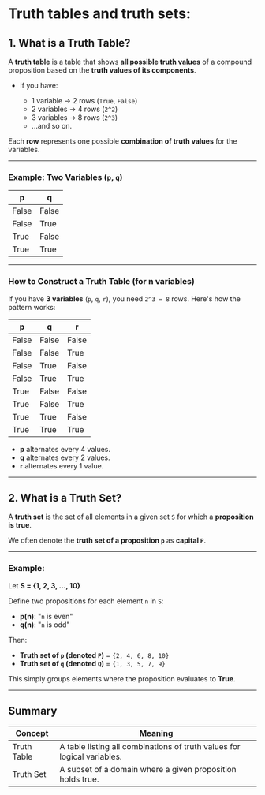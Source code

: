 # **Truth tables** and **truth sets**:

## **1. What is a Truth Table?**

A **truth table** is a table that shows **all possible truth values** of a compound proposition based on the **truth values of its components**.

* If you have:

  * 1 variable → 2 rows (`True`, `False`)
  * 2 variables → 4 rows (`2^2`)
  * 3 variables → 8 rows (`2^3`)
  * ...and so on.

Each **row** represents one possible **combination of truth values** for the variables.

---

### Example: Two Variables (`p`, `q`)

| p     | q     |
| ----- | ----- |
| False | False |
| False | True  |
| True  | False |
| True  | True  |

---

### How to Construct a Truth Table (for n variables)

If you have **3 variables** (`p`, `q`, `r`), you need `2^3 = 8` rows. Here's how the pattern works:

| p     | q     | r     |
| ----- | ----- | ----- |
| False | False | False |
| False | False | True  |
| False | True  | False |
| False | True  | True  |
| True  | False | False |
| True  | False | True  |
| True  | True  | False |
| True  | True  | True  |

* **p** alternates every 4 values.
* **q** alternates every 2 values.
* **r** alternates every 1 value.

---

## **2. What is a Truth Set?**

A **truth set** is the set of all elements in a given set `S` for which a **proposition is true**.

We often denote the **truth set of a proposition `p`** as **capital `P`**.

---

### Example:

Let **S = {1, 2, 3, ..., 10}**

Define two propositions for each element `n` in `S`:

* **p(n)**: "`n` is even"
* **q(n)**: "`n` is odd"

Then:

* **Truth set of `p` (denoted `P`)** = `{2, 4, 6, 8, 10}`
* **Truth set of `q` (denoted `Q`)** = `{1, 3, 5, 7, 9}`

This simply groups elements where the proposition evaluates to **True**.

---

## Summary

| Concept     | Meaning                                                                 |
| ----------- | ----------------------------------------------------------------------- |
| Truth Table | A table listing all combinations of truth values for logical variables. |
| Truth Set   | A subset of a domain where a given proposition holds true.              |
